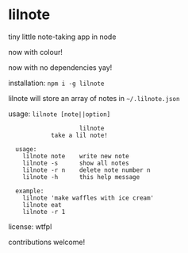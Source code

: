 # lilnote

tiny little note-taking app in node

now with colour!

now with no dependencies yay!

installation: `npm i -g lilnote`

lilnote will store an array of notes in `~/.lilnote.json`

usage: `lilnote [note||option]`

```text
                    lilnote
            take a lil note!

  usage:
    lilnote note    write new note
    lilnote -s      show all notes
    lilnote -r n    delete note number n
    lilnote -h      this help message

  example:
    lilnote 'make waffles with ice cream'
    lilnote eat
    lilnote -r 1
```
license: wtfpl

contributions welcome!
